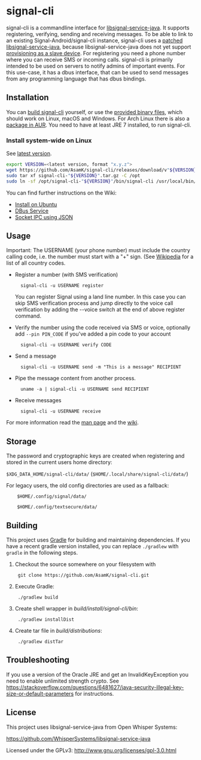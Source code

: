 # signal-cli

signal-cli is a commandline interface for [libsignal-service-java](https://github.com/WhisperSystems/libsignal-service-java). It supports registering, verifying, sending and receiving messages.
To be able to link to an existing Signal-Android/signal-cli instance, signal-cli uses a [patched libsignal-service-java](https://github.com/AsamK/libsignal-service-java), because libsignal-service-java does not yet support [provisioning as a slave device](https://github.com/WhisperSystems/libsignal-service-java/pull/21).
For registering you need a phone number where you can receive SMS or incoming calls.
signal-cli is primarily intended to be used on servers to notify admins of important events. For this use-case, it has a dbus interface, that can be used to send messages from any programming language that has dbus bindings.

## Installation

You can [build signal-cli](#building) yourself, or use the [provided binary files](https://github.com/AsamK/signal-cli/releases/latest), which should work on Linux, macOS and Windows. For Arch Linux there is also a [package in AUR](https://aur.archlinux.org/packages/signal-cli/). You need to have at least JRE 7 installed, to run signal-cli.

### Install system-wide on Linux
See [latest version](https://github.com/AsamK/signal-cli/releases).
```sh
export VERSION=<latest version, format "x.y.z">
wget https://github.com/AsamK/signal-cli/releases/download/v"${VERSION}"/signal-cli-"${VERSION}".tar.gz
sudo tar xf signal-cli-"${VERSION}".tar.gz -C /opt
sudo ln -sf /opt/signal-cli-"${VERSION}"/bin/signal-cli /usr/local/bin/
```
You can find further instructions on the Wiki:
- [Install on Ubuntu](https://github.com/AsamK/signal-cli/wiki/HowToUbuntu)
- [DBus Service](https://github.com/AsamK/signal-cli/wiki/DBus-service)
- [Socket IPC using JSON](https://github.com/Matteljay/signal-cli/wiki/Socket-IPC)

## Usage

Important: The USERNAME (your phone number) must include the country calling code, i.e. the number must start with a "+" sign. (See [Wikipedia](https://en.wikipedia.org/wiki/List_of_country_calling_codes) for a list of all country codes.

* Register a number (with SMS verification)

        signal-cli -u USERNAME register
        
  You can register Signal using a land line number. In this case you can skip SMS verification process and jump directly to the voice call verification by adding the --voice switch at the end of above register command.

* Verify the number using the code received via SMS or voice, optionally add `--pin PIN_CODE` if you've added a pin code to your account

        signal-cli -u USERNAME verify CODE

* Send a message

        signal-cli -u USERNAME send -m "This is a message" RECIPIENT

* Pipe the message content from another process.

        uname -a | signal-cli -u USERNAME send RECIPIENT
        
* Receive messages

        signal-cli -u USERNAME receive

For more information read the [man page](https://github.com/AsamK/signal-cli/blob/master/man/signal-cli.1.adoc) and the [wiki](https://github.com/AsamK/signal-cli/wiki).

## Storage

The password and cryptographic keys are created when registering and stored in the current users home directory:

`$XDG_DATA_HOME/signal-cli/data/` (`$HOME/.local/share/signal-cli/data/`)

For legacy users, the old config directories are used as a fallback:

        $HOME/.config/signal/data/

        $HOME/.config/textsecure/data/

## Building

This project uses [Gradle](http://gradle.org) for building and maintaining
dependencies. If you have a recent gradle version installed, you can replace `./gradlew` with `gradle` in the following steps.

1. Checkout the source somewhere on your filesystem with

        git clone https://github.com/AsamK/signal-cli.git

2. Execute Gradle:

        ./gradlew build

3. Create shell wrapper in *build/install/signal-cli/bin*:

        ./gradlew installDist

4. Create tar file in *build/distributions*:

        ./gradlew distTar

## Troubleshooting
If you use a version of the Oracle JRE and get an InvalidKeyException you need to enable unlimited strength crypto. See https://stackoverflow.com/questions/6481627/java-security-illegal-key-size-or-default-parameters for instructions.

## License

This project uses libsignal-service-java from Open Whisper Systems:

https://github.com/WhisperSystems/libsignal-service-java

Licensed under the GPLv3: http://www.gnu.org/licenses/gpl-3.0.html
